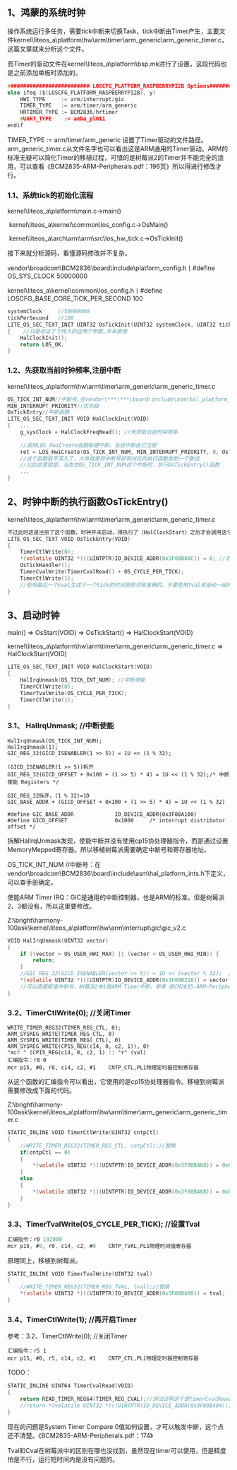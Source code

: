 ## 1、鸿蒙的系统时钟

操作系统运行多任务，需要tick中断来切换Task，tick中断由Timer产生，主要文件kernel\liteos_a\platform\hw\arm\timer\arm_generic\arm_generic_timer.c，这篇文章就来分析这个文件。

而Timer的驱动文件在kernel\liteos_a\platform\bsp.mk进行了设置，这段代码也是之前添加单板时添加的。

```c
########################## LOSCFG_PLATFORM_RASPBERRYPI2B Options##############################
else ifeq ($(LOSCFG_PLATFORM_RASPBERRYPI2B), y)
    HWI_TYPE     := arm/interrupt/gic
    TIMER_TYPE   := arm/timer/arm_generic
    HRTIMER_TYPE := BCM2836/hrtimer
    #UART_TYPE    := amba_pl011
endif
```

TIMER_TYPE  := arm/timer/arm_generic 设置了Timer驱动的文件路径。arm_generic_timer.c从文件名字也可以看出这是ARM通用的Timer驱动。ARM的标准无疑可以简化Timer的移植过程，可惜的是树莓派2的Timer并不能完全的适用，可以查看《BCM2835-ARM-Peripherals.pdf：196页》所以得进行修改才行。

### 1.1、系统tick的初始化流程

kernel\liteos_a\platform\main.c->main()

​	kernel\liteos_a\kernel\common\los_config.c->OsMain()

​		kernel\liteos_a\arch\arm\arm\src\los_hw_tick.c->OsTickInit()

接下来就分析源码，看懂源码修改并不复杂。

vendor\broadcom\BCM2836\board\include\platform_config.h丨#define OS_SYS_CLOCK   50000000

kernel\liteos_a\kernel\common\los_config.h丨#define LOSCFG_BASE_CORE_TICK_PER_SECOND   100

```c
systemClock		//50000000
tickPerSecond	//100
LITE_OS_SEC_TEXT_INIT UINT32 OsTickInit(UINT32 systemClock, UINT32 tickPerSecond)
{    //只是验证了下传入的这两个参数,并未使用
    HalClockInit();
    return LOS_OK;
}
```

### 1.2、先获取当前时钟频率,注册中断

kernel\liteos_a\platform\hw\arm\timer\arm_generic\arm_generic_timer.c

```c
OS_TICK_INT_NUM//中断号,在vendor\***\***\board\include\asm\hal_platform_ints.h下定义,查手册确定
MIN_INTERRUPT_PRIORITY//优先级
OsTickEntry//中断函数
LITE_OS_SEC_TEXT_INIT VOID HalClockInit(VOID)
{   ...
    g_sysClock = HalClockFreqRead(); //先获取当前时钟频率
    
	//调用LOS_HwiCreate函数新建中断，系统中断由它注册
    ret = LOS_HwiCreate(OS_TICK_INT_NUM, MIN_INTERRUPT_PRIORITY, 0, OsTickEntry, 0);//参数1:中断号、参数4:执行函数
    //这个函数就不深入了，大体就是将中断号好和对应的执行函数放到一个数组
    //比如这里就是，当发生OS_TICK_INT_NUM这个中断时，执行OsTickEntry()函数
    ...
}
```

## 2、时钟中断的执行函数OsTickEntry()

kernel\liteos_a\platform\hw\arm\timer\arm_generic\arm_generic_timer.c

```c
不过此时这是注册了这个函数，时钟并未启动，得执行了（HalClockStart）之后才会调用这个函数
LITE_OS_SEC_TEXT VOID OsTickEntry(VOID)
{
    TimerCtlWrite(0);
    *(volatile UINT32 *)((UINTPTR)IO_DEVICE_ADDR(0x3F00B40C)) = 0; //添加一句，中断挂起位清除，不然一直执行中断
    OsTickHandler();
    TimerCvalWrite(TimerCvalRead() + OS_CYCLE_PER_TICK);
    TimerCtlWrite(1);
    //使用最后一个cval生成下一个tick的时间是绝对和准确的。不要使用tval来驱动一般时间，在这种情况下tick会变慢。
}
```

## 3、启动时钟

main() => OsStart(VOID) => OsTickStart() => HalClockStart(VOID)

kernel\liteos_a\platform\hw\arm\timer\arm_generic\arm_generic_timer.c => HalClockStart(VOID)

```c
LITE_OS_SEC_TEXT_INIT VOID HalClockStart(VOID)
{
    HalIrqUnmask(OS_TICK_INT_NUM); //中断使能
    TimerCtlWrite(0);
    TimerTvalWrite(OS_CYCLE_PER_TICK);
    TimerCtlWrite(1);
}
```

### 3.1、 HalIrqUnmask; //中断使能

```
HalIrqUnmask(OS_TICK_INT_NUM);
HalIrqUnmask(1);
GIC_REG_32(GICD_ISENABLER(1 >> 5)) = 1U << (1 % 32);

(GICD_ISENABLER(1 >> 5))拆开
GIC_REG_32(GICD_OFFSET + 0x100 + (1 >> 5) * 4) = 1U << (1 % 32);/* 中断使能 Registers */

GIC_REG_32拆开，(1 % 32)=1D
GIC_BASE_ADDR + (GICD_OFFSET + 0x100 + (1 >> 5) * 4) = 1U << (1 % 32)

#define GIC_BASE_ADDR             IO_DEVICE_ADDR(0x3F00A100)
#define GICD_OFFSET               0x1000     /* interrupt distributor offset */
```

拆解HalIrqUnmask发现，使能中断并没有使用cp15协处理器指令，而是通过设置MemoryMepped寄存器。所以移植树莓派需要确定中断号和寄存器地址。

OS_TICK_INT_NUM //中断号：在vendor\broadcom\BCM2836\board\include\asm\hal_platform_ints.h下定义，可以查手册确定。

使能ARM Timer IRQ：GIC是通用的中断控制器，也是ARM的标准，但是树莓派2、3都没有，所以这里要修改。

Z:\bright\harmony-100ask\kernel\liteos_a\platform\hw\arm\interrupt\gic\gic_v2.c

```c
VOID HalIrqUnmask(UINT32 vector)
{
    if ((vector > OS_USER_HWI_MAX) || (vector < OS_USER_HWI_MIN)) {
        return;
    }
    //GIC_REG_32(GICD_ISENABLER(vector >> 5)) = 1U << (vector % 32);  //替换
	*(volatile UINT32 *)((UINTPTR)IO_DEVICE_ADDR(0x3F00B218)) = vector;
    //可以直接赋值中断号，树莓派2中1是ARM Timer中断，参考《BCM2835-ARM-Peripherals.pdf：113》
}
```

### 3.2、TimerCtlWrite(0); //关闭Timer

```
WRITE_TIMER_REG32(TIMER_REG_CTL, 0);
ARM_SYSREG_WRITE(TIMER_REG_CTL, 0)
ARM_SYSREG_WRITE(TIMER_REG(_CTL), 0)
ARM_SYSREG_WRITE(CP15_REG(c14, 0, c2, 1)), 0)
"mcr " (CP15_REG(c14, 0, c2, 1) :: "r" (val)
汇编指令：r8 0
mcr	p15, #0, r8, c14, c2, #1	CNTP_CTL,PL1物理定时器控制寄存器
```

从这个函数的汇编指令可以看出，它使用的是cp15协处理器指令。移植到树莓派需要修改成下面的代码。

Z:\bright\harmony-100ask\kernel\liteos_a\platform\hw\arm\timer\arm_generic\arm_generic_timer.c

```c
STATIC_INLINE VOID TimerCtlWrite(UINT32 cntpCtl)
{
    //WRITE_TIMER_REG32(TIMER_REG_CTL, cntpCtl);//替换
    if(cntpCtl == 0)
    {
		*(volatile UINT32 *)((UINTPTR)IO_DEVICE_ADDR(0x3F00B408)) = 0x003E0000;
    }
	else
	{
		*(volatile UINT32 *)((UINTPTR)IO_DEVICE_ADDR(0x3F00B408)) = 0x003E00A2;
	}
}
```

### 3.3、TimerTvalWrite(OS_CYCLE_PER_TICK); //设置Tval

```c
汇编指令：r0 192000
mcr	p15, #0, r0, c14, c2, #0	CNTP_TVAL,PL1物理时间值寄存器
```

原理同上，移植到树莓派。

```c
STATIC_INLINE VOID TimerTvalWrite(UINT32 tval)
{
    //WRITE_TIMER_REG32(TIMER_REG_TVAL, tval);//替换
	*(volatile UINT32 *)((UINTPTR)IO_DEVICE_ADDR(0x3F00B400)) = tval;  //设置倒计时时间，鸿蒙是10ms //测试，19200000/20大约1s	
}
```

### 3.4、TimerCtlWrite(1);	//再开启Timer

参考：3.2、TimerCtlWrite(0); //关闭Timer

```
汇编指令：r5 1
mcr	p15, #0, r5, c14, c2, #1	CNTP_CTL,PL1物理定时器控制寄存器
```

TODO：

```c
STATIC_INLINE UINT64 TimerCvalRead(VOID)  
{
    return READ_TIMER_REG64(TIMER_REG_CVAL);//测试证明这个是TimerCvalRead是可以读到值的，使用的内嵌汇编，mrrc * *，单步的时候可以查查汇编指令
	//return *(volatile UINT32 *)((UINTPTR)IO_DEVICE_ADDR(0x3F00B404));		
}
```

现在的问题是System Timer Compare 0值如何设置，才可以触发中断，这个点还不清楚。《BCM2835-ARM-Peripherals.pdf：174》

Tval和Cval在树莓派中的区别在哪也没找到，虽然现在timer可以使用，但是精度怕是不行，运行短时间内是没有问题的。